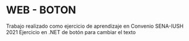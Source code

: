 # WEB - BOTON
Trabajo realizado como ejercicio de aprendizaje en Convenio SENA-IUSH 2021
Ejercicio en .NET de botón para cambiar el texto